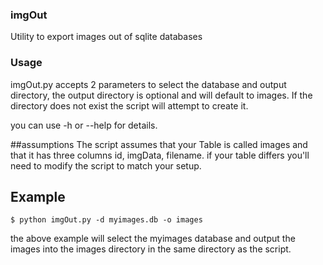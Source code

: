 ### imgOut
Utility to export images out of sqlite databases

### Usage

imgOut.py accepts 2 parameters to select the database and output directory, the output directory is optional and will default to images. If the directory does not exist the script will attempt to create it.

you can use -h or --help for details.

##assumptions 
The script assumes that your Table is called images and that it has three columns id, imgData, filename. if your table differs you'll need to modify the script to match your setup.

## Example

`$ python imgOut.py -d myimages.db -o images`

the above example will select the myimages database and output the images into the images directory in the same directory as the script.